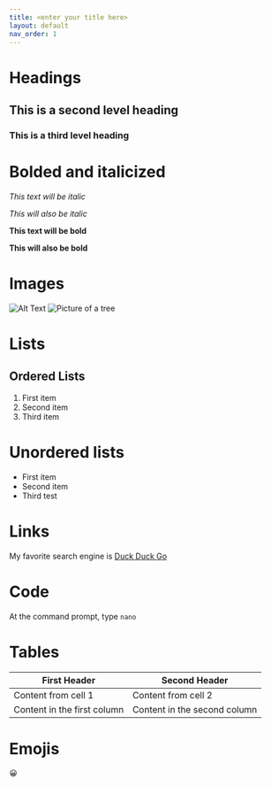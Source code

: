 ```yaml
---
title: <enter your title here>
layout: default
nav_order: 1
---
```

  
  # Headings
	
  ## This is a second level heading
	
  ### This is a third level heading
  
  # Bolded and italicized
  *This text will be italic*
	
  _This will also be italic_
	
  **This text will be bold**
	
  __This will also be bold__
  
  # Images
  
  ![Alt Text](url)
  ![Picture of a tree](https://media.istockphoto.com/photos/single-tree-with-clipping-path-and-alpha-channel-picture-id1147108546?k=6&m=1147108546&s=612x612&w=0&h=NyuGEept3ua05KLTqJaoqPyCIGD9vI_NQhFsuhBArIY=)
  
  # Lists
  ## Ordered Lists
  1. First item
  2. Second item
  3. Third item
  
  # Unordered lists
  - First item
  - Second item
  - Third test

  # Links
  My favorite search engine is [Duck Duck Go](https://duckduckgo.com)
  
  # Code
  At the command prompt, type `nano`
  
  # Tables
  First Header | Second Header
------------ | -------------
Content from cell 1 | Content from cell 2
Content in the first column | Content in the second column
  
  # Emojis
  :grinning:
  
